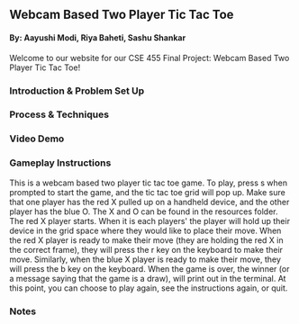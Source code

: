 ## Webcam Based Two Player Tic Tac Toe
#### By: Aayushi Modi, Riya Baheti, Sashu Shankar

Welcome to our website for our CSE 455 Final Project: Webcam Based Two Player Tic Tac Toe!

### Introduction & Problem Set Up

### Process & Techniques

### Video Demo

### Gameplay Instructions
This is a webcam based two player tic tac toe game.
To play, press s when prompted to start the game, and the tic tac toe grid will pop up.
Make sure that one player has the red X pulled up on a handheld device, and the other player has the blue O.
The X and O can be found in the resources folder.
The red X player starts. When it is each players' the player will hold up their device in the grid space where they would like to place their move.
When the red X player is ready to make their move (they are holding the red X in the correct frame), they will press the r key on the keyboard to make their move.
Similarly, when the blue X player is ready to make their move, they will press the b key on the keyboard.
When the game is over, the winner (or a message saying that the game is a draw), will print out in the terminal.
At this point, you can choose to play again, see the instructions again, or quit.

### Notes
